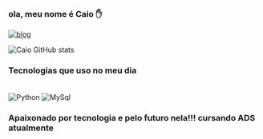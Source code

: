 ### ola, meu nome é Caio  ✋


[![blog](https://img.shields.io/badge/LinkedIn-0077B5?style=for-the-badge&logo=linkedin&logoColor=white)](https://www.linkedin.com/in/caio-de-souza-sampaio-silva-3bb857206)

![Caio GitHub stats](https://github-readme-stats.vercel.app/api?username=Caiodsouza&show_icons=true&theme=dracula)

### Tecnologias que uso no meu dia 
<div style ="display:inline_block"><br/>
<img align="center"alt="Python" src="https://img.shields.io/badge/Python-14354C?style=for-the-badge&logo=python&logoColor=white"/>
<img align="center"alt="MySql" src="https://img.shields.io/badge/MySQL-00000F?style=for-the-badge&logo=mysql&logoColor=white"/>
<div><div>

### Apaixonado por tecnologia e pelo futuro nela!!! cursando ADS atualmente 
